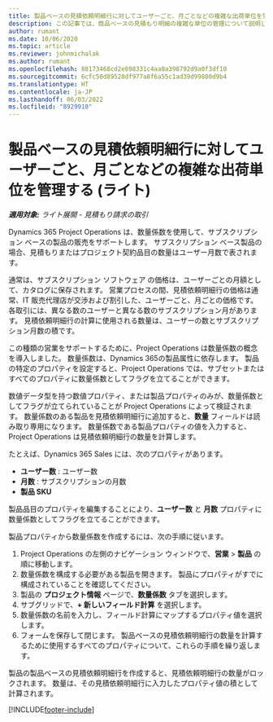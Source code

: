 ```yaml
---
title: 製品ベースの見積依頼明細行に対してユーザーごと、月ごとなどの複雑な出荷単位を管理する (ライト)
description: この記事では、商品ベースの見積もり明細の複雑な単位の管理について説明します。
author: rumant
ms.date: 10/06/2020
ms.topic: article
ms.reviewer: johnmichalak
ms.author: rumant
ms.openlocfilehash: 88173468cd2e898331c4aa0a398792d9a0f3df10
ms.sourcegitcommit: 6cfc50d89528df977a8f6a55c1ad39d99800d9b4
ms.translationtype: HT
ms.contentlocale: ja-JP
ms.lasthandoff: 06/03/2022
ms.locfileid: "8929910"
---
```

# <a name="managing-complex-units-such-as-per-user-per-month-for-product-based-quote-lines---lite"></a>製品ベースの見積依頼明細行に対してユーザーごと、月ごとなどの複雑な出荷単位を管理する (ライト)

_**適用対象:** ライト展開 - 見積もり請求の取引_

Dynamics 365 Project Operations は、数量係数を使用して、サブスクリプション ベースの製品の販売をサポートします。 サブスクリプション ベース製品の場合、見積もりまたはプロジェクト契約品目の数量はユーザー月数で表されます。

通常は、サブスクリプション ソフトウェア の価格は、ユーザーごとの月額として、カタログに保存されます。 営業プロセスの間、見積依頼明細行の価格は通常、IT 販売代理店が交渉および割引した、ユーザーごと、月ごとの価格です。 各取引には、異なる数のユーザーと異なる数のサブスクリプション月があります。 見積依頼明細行の計算に使用される数量は、ユーザーの数とサブスクリプション月数の積です。

この種類の営業をサポートするために、Project Operations は数量係数の概念を導入しました。 数量係数は、Dynamics 365の製品属性に依存します。 製品の特定のプロパティを設定すると、Project Operations では、サブセットまたはすべてのプロパティに数量係数としてフラグを立てることができます。

数値データ型を持つ数値プロパティ、または製品プロパティのみが、数量係数としてフラグが立てられていることが Project Operations によって検証されます。 数量係数のある製品を見積依頼明細行に追加すると、**数量** フィールドは読み取り専用になります。 数量係数である製品プロパティの値を入力すると、Project Operations は見積依頼明細行の数量を計算します。

たとえば、Dynamics 365 Sales には、次のプロパティがあります。

- **ユーザー数** : ユーザー数
- **月数** : サブスクリプションの月数
- **製品 SKU**

製品品目のプロパティを編集することにより、**ユーザー数** と **月数** プロパティに数量係数としてフラグを立てることができます。

製品プロパティから数量係数を作成するには、次の手順に従います。

1. Project Operations の左側のナビゲーション ウィンドウで、**営業** > **製品** の順に移動します。
2. 数量係数を構成する必要がある製品を開きます。 製品にプロパティがすでに構成されていることを確認してください。
3. 製品の **プロジェクト情報** ページで、**数量係数** タブを選択します。
4. サブグリッドで、**+ 新しいフィールド計算** を選択します。
5. 数量係数の名前を入力し、フィールド計算にマップするプロパティ値を選択します。
6. フォームを保存して閉じます。 製品ベースの見積依頼明細行の数量を計算するために使用するすべてのプロパティについて、これらの手順を繰り返します。

製品の製品ベースの見積依頼明細行を作成すると、見積依頼明細行の数量がロックされます。 数量は、その見積依頼明細行に入力したプロパティ値の積として計算されます。


[!INCLUDE[footer-include](../../includes/footer-banner.md)]